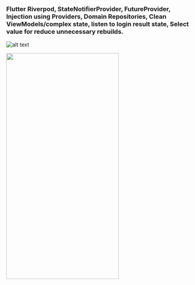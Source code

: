 ### Flutter Riverpod, StateNotifierProvider, FutureProvider, Injection using Providers, Domain Repositories, Clean ViewModels/complex state, listen to login result state, Select value for reduce unnecessary rebuilds.
![alt text](https://github.com/moohammed-gaber/clean_flutter_riverpod_complex_state/blob/master/assets/video.gif?raw=true)


<img src="https://github.com/moohammed-gaber/clean_flutter_riverpod_complex_state/blob/master/assets/video.gif?raw=true" width="300" height="600"/>
